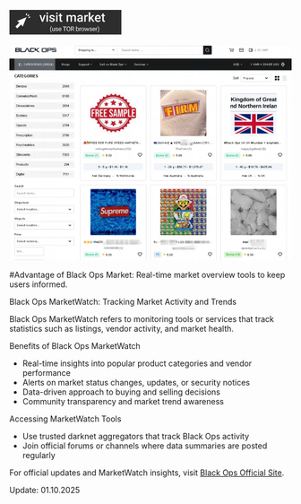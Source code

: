  
[<img src="/images/look.webp" width="200">](http://blackopsaax7ieeljectvi3vn3a5m2wfssylcdqaswrvlbeptwzv5oid.onion)

<a href="http://blackopsaax7ieeljectvi3vn3a5m2wfssylcdqaswrvlbeptwzv5oid.onion"><img src="/images/footer.webp" alt="Verified blackops dark web" style="max-width: 100%;"></a>
 

#Advantage of Black Ops Market: Real-time market overview tools to keep users informed.

Black Ops MarketWatch: Tracking Market Activity and Trends

Black Ops MarketWatch refers to monitoring tools or services that track statistics such as listings, vendor activity, and market health.

Benefits of Black Ops MarketWatch

- Real-time insights into popular product categories and vendor performance  
- Alerts on market status changes, updates, or security notices  
- Data-driven approach to buying and selling decisions  
- Community transparency and market trend awareness

Accessing MarketWatch Tools

- Use trusted darknet aggregators that track Black Ops activity  
- Join official forums or channels where data summaries are posted regularly

For official updates and MarketWatch insights, visit [Black Ops Official Site](http://blackopsaax7ieeljectvi3vn3a5m2wfssylcdqaswrvlbeptwzv5oid.onion).




Update:  01.10.2025